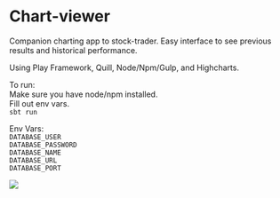 Chart-viewer
=================================
Companion charting app to stock-trader. Easy interface to see previous results and historical performance.

Using Play Framework, Quill, Node/Npm/Gulp, and Highcharts.

To run:  
Make sure you have node/npm installed.  
Fill out env vars.  
`sbt run`  

Env Vars:  
`DATABASE_USER`  
`DATABASE_PASSWORD`  
`DATABASE_NAME`  
`DATABASE_URL`  
`DATABASE_PORT`  

![](https://cloud.githubusercontent.com/assets/2387719/20647544/95625d68-b44b-11e6-91df-2a60daa394d4.png)
